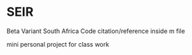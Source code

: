 # SEIR
Beta Variant South Africa
Code citation/reference inside m file

mini personal project for class work
